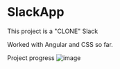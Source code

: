 # SlackApp

This project is a "CLONE" Slack 

Worked with Angular and CSS so far.

Project progress 
![image](https://github.com/Helmut128/Slack-app/assets/65142656/58991057-8a75-40e4-9171-acabba8b3abc)

